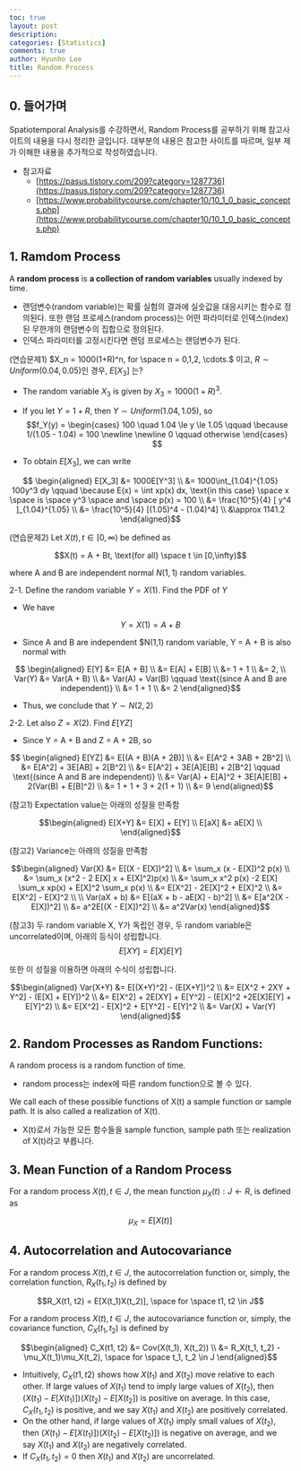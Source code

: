 ```yaml
---
toc: true
layout: post
description: 
categories: [Statistics]
comments: true
author: Hyunho Lee
title: Random Process
---
```


## 0. 들어가며
Spatiotemporal Analysis를 수강하면서, Random Process를 공부하기 위해 참고사이트의 내용을 다시 정리한 글입니다. 대부분의 내용은 참고한 사이트를 따르며, 일부 제가 이해한 내용을 추가적으로 작성하였습니다.
- 참고자료
  - [https://pasus.tistory.com/209?category=1287736](https://pasus.tistory.com/209?category=1287736) 
  - [https://www.probabilitycourse.com/chapter10/10_1_0_basic_concepts.php](https://www.probabilitycourse.com/chapter10/10_1_0_basic_concepts.php)

## 1. Ramdom Process
A **random process** is **a collection of random variables** usually indexed by time. 
 - 랜덤변수(random variable)는 확률 실험의 결과에 실숫값을 대응시키는 함수로 정의된다. 또한 랜덤 프로세스(random process)는 어떤 파라미터로 인덱스(index)된 무한개의 랜덤변수의 집합으로 정의된다.
 - 인덱스 파라미터를 고정시킨다면 랜덤 프로세스는 랜덤변수가 된다.

(연습문제1) $X_n = 1000(1+R)^n, for \space n = 0,1,2, \cdots.$ 이고, $R \sim Uniform(0.04, 0.05)$인 경우, $E[X_3]$ 는?

 - The random variable $X_3$ is given by $X_3 = 1000(1+R)^3$.
 - If you let $Y = 1 + R$, then $Y \sim Uniform(1.04, 1.05)$, so
$$f_Y(y) = \begin{cases} 100 \quad 1.04 \le y \le 1.05 \qquad \because 1/(1.05 - 1.04) = 100 \newline \newline 0 \qquad otherwise \end{cases} $$

 - To obtain $E[X_3]$, we can write
 
$$ 
\begin{aligned} 
E[X_3] &= 1000E[Y^3] \\
&= 1000\int_{1.04}^{1.05} 100y^3 dy \qquad \because E(x) = \int xp(x) dx, \text{in this case} \space x \space is \space y^3 \space and \space p(x) = 100  \\
&= \frac{10^5}{4} [ y^4 ]_{1.04}^{1.05} \\
&= \frac{10^5}{4} [(1.05)^4 - (1.04)^4] \\
&\approx 1141.2
\end{aligned}$$

(연습문제2) Let ${X(t), t \in [0, \infty )}$ be defined as

$$X(t) = A + Bt, \text{for all} \space t \in [0,\infty)$$

where A and B are independent normal $N(1,1)$ random variables.

2-1. Define the random variable $Y=X(1)$. Find the PDF of $Y$
  - We have

$$ Y = X(1) = A + B$$

  - Since A and B are independent $N(1,1) random variable, Y = A + B is also normal with

$$
\begin{aligned} 
E[Y] &= E[A + B] \\
&= E[A] + E[B] \\
&= 1 + 1 \\
&= 2,
\\
Var(Y) &= Var(A + B) \\
&= Var(A) + Var(B) \qquad \text{(since A and B are independent)} \\
&= 1 + 1 \\
&= 2
\end{aligned}$$

- Thus, we conclude that $Y∼N(2,2)$

2-2. Let also $Z=X(2)$. Find $E[YZ]$
 - Since Y = A + B and Z = A + 2B, so

$$
\begin{aligned} 
E[YZ] &= E[(A + B)(A + 2B)] \\
&= E[A^2 + 3AB + 2B^2] \\
&= E[A^2] + 3E[AB] + 2[B^2] \\
&= E[A^2] + 3E[A]E[B] + 2[B^2] \qquad \text{(since A and B are independent)} \\
&= Var(A) + E[A]^2 + 3E[A]E[B] + 2(Var(B) + E[B]^2) \\
&= 1 + 1 + 3 + 2(1 + 1) \\
&= 9
\end{aligned}$$ 

(참고1) Expectation value는 아래의 성질을 만족함

$$\begin{aligned}
E[X+Y] &= E[X] + E[Y] \\
E[aX] &= aE[X] \\
\end{aligned}$$

(참고2) Variance는 아래의 성질을 만족함

$$\begin{aligned}
Var(X) &= E[(X - E[X])^2] \\
&= \sum_x (x - E[X])^2 p(x) \\
&= \sum_x (x^2 - 2 E[X] x + E[X]^2)p(x) \\
&= \sum_x x^2 p(x) -2 E[X] \sum_x xp(x) + E[X]^2 \sum_x p(x) \\
&= E[X^2] - 2E[X]^2 + E[X]^2 \\
&= E[X^2] - E[X]^2
\\
\\
Var(aX + b) &= E[(aX + b - aE[X] - b)^2] \\
&= E[a^2(X - E[X])^2] \\
&= a^2E[(X - E[X])^2] \\
&= a^2Var(x)
\end{aligned}$$

(참고3) 두 random variable X, Y가 독립인 경우, 두 random variable은 uncorrelated이며, 아래의 등식이 성립합니다.
$$E[XY] = E[X]E[Y] $$

또한 이 성질을 이용하면 아래의 수식이 성립합니다.

$$\begin{aligned}
Var(X+Y) &= E[(X+Y)^2] - (E[X+Y])^2 \\
&= E[X^2 + 2XY + Y^2] - (E[X] + E[Y])^2 \\
&= E[X^2] + 2E[XY] + E[Y^2] - (E[X]^2 +2E[X]E[Y] + E[Y]^2) \\
&= E[X^2] - E[X]^2 + E[Y^2] - E[Y]^2 \\
&= Var(X) + Var(Y)
\end{aligned}$$


## 2. Random Processes as Random Functions:
A random process is a random function of time.
- random process는 index에 따른 random function으로 볼 수 있다.

We call each of these possible functions of X(t) a sample function or sample path. It is also called a realization of X(t). 
- X(t)로서 가능한 모든 함수들을 sample function, sample path 또는 realization of X(t)라고 부릅니다. 


## 3. Mean Function of a Random Process
For a random process ${X(t), t \in J}$, the mean function $\mu_X(t) : J \leftarrow R$, is defined as

$$\mu_X = E[X(t)]$$


## 4. Autocorrelation and Autocovariance
For a random process ${X(t), t \in J}$, the autocorrelation function or, simply, the correlation function, $R_X(t_1, t_2)$ is defined by

$$R_X(t1, t2) = E[X(t_1)X(t_2)], \space for \space t1, t2 \in J$$

For a random process ${X(t), t \in J}$, the autocovariance function or, simply, the covariance function, $C_X(t_1, t_2)$ is defined by

$$\begin{aligned}
C_X(t1, t2) &= Cov(X(t_1), X(t_2)) \\
&= R_X(t_1, t_2) - \mu_X(t_1)\mu_X(t_2), \space for \space t_1, t_2 \in J
\end{aligned}$$

 - Intuitively, $C_X(t1, t2)$ shows how $X(t_1)$ and $X(t_2)$ move relative to each other. If large values of $X(t_1)$ tend to imply large values of $X(t_2)$, then $(X(t_1) - E[X(t_1)])(X(t_2) - E[X(t_2])$ is positive on average. In this case, $C_X(t_1, t_2)$ is positive, and we say $X(t_1)$ and $X(t_2)$ are positively correlated. 
 - On the other hand, if large values of $X(t_1)$ imply small values of $X(t_2)$, then $(X(t_1) - E[X(t_1)])(X(t_2) - E[X(t_2)])$ is negative on average, and we say $X(t_1)$ and $X(t_2)$ are negatively correlated. 
 - If $C_X(t_1, t_2) = 0$ then $X(t_1)$ and $X(t_2)$ are uncorrelated.
